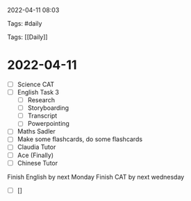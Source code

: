 2022-04-11 08:03

Tags: #daily

Tags: [[Daily]]

# 2022-04-11
- [ ] Science CAT
- [ ] English Task 3
	- [ ] Research
	- [ ] Storyboarding
	- [ ] Transcript
	- [ ] Powerpointing
- [ ] Maths Sadler
- [ ] Make some flashcards, do some flashcards
- [ ] Claudia Tutor
- [ ] Ace (Finally)
- [ ] Chinese Tutor

Finish English by next Monday
Finish CAT by next wednesday

- [ ] []